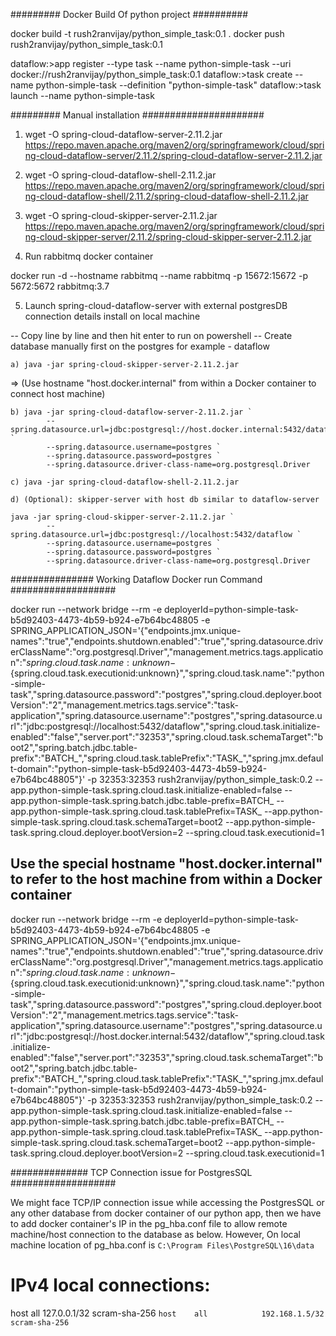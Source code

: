 ######### Docker Build Of python project ##########

docker build -t rush2ranvijay/python_simple_task:0.1 .
docker push rush2ranvijay/python_simple_task:0.1

dataflow:>app register --type task  --name python-simple-task --uri docker://rush2ranvijay/python_simple_task:0.1
dataflow:>task create --name python-simple-task --definition "python-simple-task"
dataflow:>task launch --name python-simple-task

######### Manual installation ######################

1. wget -O spring-cloud-dataflow-server-2.11.2.jar https://repo.maven.apache.org/maven2/org/springframework/cloud/spring-cloud-dataflow-server/2.11.2/spring-cloud-dataflow-server-2.11.2.jar

2. wget -O spring-cloud-dataflow-shell-2.11.2.jar https://repo.maven.apache.org/maven2/org/springframework/cloud/spring-cloud-dataflow-shell/2.11.2/spring-cloud-dataflow-shell-2.11.2.jar

3. wget -O spring-cloud-skipper-server-2.11.2.jar https://repo.maven.apache.org/maven2/org/springframework/cloud/spring-cloud-skipper-server/2.11.2/spring-cloud-skipper-server-2.11.2.jar

4. Run rabbitmq docker container

docker run -d --hostname rabbitmq --name rabbitmq -p 15672:15672 -p 5672:5672 rabbitmq:3.7

5. Launch spring-cloud-dataflow-server with external postgresDB connection details install on local machine

-- Copy line by line and then hit enter to run on powershell
-- Create database manually first on the postgres for example - dataflow

	a) java -jar spring-cloud-skipper-server-2.11.2.jar

=> (Use hostname "host.docker.internal" from within a Docker container to connect host machine)
	
	b) java -jar spring-cloud-dataflow-server-2.11.2.jar `
			--spring.datasource.url=jdbc:postgresql://host.docker.internal:5432/dataflow `
			--spring.datasource.username=postgres `
			--spring.datasource.password=postgres `
			--spring.datasource.driver-class-name=org.postgresql.Driver

	c) java -jar spring-cloud-dataflow-shell-2.11.2.jar
		
	d) (Optional): skipper-server with host db similar to dataflow-server

	java -jar spring-cloud-skipper-server-2.11.2.jar `
			--spring.datasource.url=jdbc:postgresql://localhost:5432/dataflow `
			--spring.datasource.username=postgres `
			--spring.datasource.password=postgres `
			--spring.datasource.driver-class-name=org.postgresql.Driver

###############  Working Dataflow Docker run Command ###################

docker run --network bridge --rm -e deployerId=python-simple-task-b5d92403-4473-4b59-b924-e7b64bc48805 -e SPRING_APPLICATION_JSON='{\"endpoints.jmx.unique-names\":\"true\",\"endpoints.shutdown.enabled\":\"true\",\"spring.datasource.driverClassName\":\"org.postgresql.Driver\",\"management.metrics.tags.application\":\"${spring.cloud.task.name:unknown}-${spring.cloud.task.executionid:unknown}\",\"spring.cloud.task.name\":\"python-simple-task\",\"spring.datasource.password\":\"postgres\",\"spring.cloud.deployer.bootVersion\":\"2\",\"management.metrics.tags.service\":\"task-application\",\"spring.datasource.username\":\"postgres\",\"spring.datasource.url\":\"jdbc:postgresql://localhost:5432/dataflow\",\"spring.cloud.task.initialize-enabled\":\"false\",\"server.port\":\"32353\",\"spring.cloud.task.schemaTarget\":\"boot2\",\"spring.batch.jdbc.table-prefix\":\"BATCH_\",\"spring.cloud.task.tablePrefix\":\"TASK_\",\"spring.jmx.default-domain\":\"python-simple-task-b5d92403-4473-4b59-b924-e7b64bc48805\"}' -p 32353:32353 rush2ranvijay/python_simple_task:0.2 --app.python-simple-task.spring.cloud.task.initialize-enabled=false --app.python-simple-task.spring.batch.jdbc.table-prefix=BATCH_ --app.python-simple-task.spring.cloud.task.tablePrefix=TASK_ --app.python-simple-task.spring.cloud.task.schemaTarget=boot2 --app.python-simple-task.spring.cloud.deployer.bootVersion=2 --spring.cloud.task.executionid=1

## Use the special hostname "host.docker.internal" to refer to the host machine from within a Docker container

docker run --network bridge --rm -e deployerId=python-simple-task-b5d92403-4473-4b59-b924-e7b64bc48805 -e SPRING_APPLICATION_JSON='{\"endpoints.jmx.unique-names\":\"true\",\"endpoints.shutdown.enabled\":\"true\",\"spring.datasource.driverClassName\":\"org.postgresql.Driver\",\"management.metrics.tags.application\":\"${spring.cloud.task.name:unknown}-${spring.cloud.task.executionid:unknown}\",\"spring.cloud.task.name\":\"python-simple-task\",\"spring.datasource.password\":\"postgres\",\"spring.cloud.deployer.bootVersion\":\"2\",\"management.metrics.tags.service\":\"task-application\",\"spring.datasource.username\":\"postgres\",\"spring.datasource.url\":\"jdbc:postgresql://host.docker.internal:5432/dataflow\",\"spring.cloud.task.initialize-enabled\":\"false\",\"server.port\":\"32353\",\"spring.cloud.task.schemaTarget\":\"boot2\",\"spring.batch.jdbc.table-prefix\":\"BATCH_\",\"spring.cloud.task.tablePrefix\":\"TASK_\",\"spring.jmx.default-domain\":\"python-simple-task-b5d92403-4473-4b59-b924-e7b64bc48805\"}' -p 32353:32353 rush2ranvijay/python_simple_task:0.2 --app.python-simple-task.spring.cloud.task.initialize-enabled=false --app.python-simple-task.spring.batch.jdbc.table-prefix=BATCH_ --app.python-simple-task.spring.cloud.task.tablePrefix=TASK_ --app.python-simple-task.spring.cloud.task.schemaTarget=boot2 --app.python-simple-task.spring.cloud.deployer.bootVersion=2 --spring.cloud.task.executionid=1

##############  TCP Connection issue for PostgresSQL  ###################

We might face TCP/IP connection issue while accessing the PostgresSQL or any other database from docker container 
of our python app, then we have to add docker container's IP in the pg_hba.conf file to allow remote machine/host 
connection to the database as below. However, On local machine location of pg_hba.conf is `C:\Program Files\PostgreSQL\16\data`

# IPv4 local connections:
host    all             127.0.0.1/32            scram-sha-256
`host    all            192.168.1.5/32          scram-sha-256`
